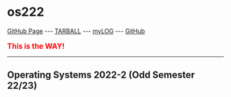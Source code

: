 # os222

[GitHub Page](https://cbkadal.github.io/os222/) ---
[TARBALL](SandBox/cbkadal.tar.xz) ---
[myLOG](TXT/mylog.txt) ---
[GitHub](https://github.com/cbkadal/os222/)
<br><br>
<span style="color:red; font-weight:bold; font-size:larger;">This is the WAY!</span>
<hr>

## Operating Systems 2022-2 (Odd Semester 22/23)
